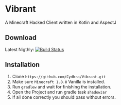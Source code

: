 # Vibrant
 A Minecraft Hacked Client written in Kotlin and AspectJ
## Download
Latest Nigthly: 
[![Build Status](https://jenkins.flaflo.xyz/buildStatus/icon?job=Vibrant)](https://jenkins.flaflo.xyz/job/Vibrant)
## Installation
1. Clone `https://github.com/Cydhra/Vibrant.git`
2. Make sure `Minecraft 1.8.8` Vanilla is installed.
3. Run `gradlew` and wait for finishing the installation.
4. Open the Project and run gradle task `shadowJar`
5. If all done correctly you should pass without errors.
